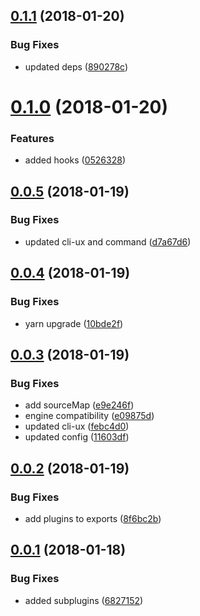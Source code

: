 <a name="0.1.1"></a>
## [0.1.1](https://github.com/dxcli/loader/compare/0526328102a6b0819a7978868c412d79d0af4ee7...v0.1.1) (2018-01-20)


### Bug Fixes

* updated deps ([890278c](https://github.com/dxcli/loader/commit/890278c))

<a name="0.1.0"></a>
# [0.1.0](https://github.com/dxcli/loader/compare/d7a67d6dc3b11b6bc227a2f5263927d6a87ce907...v0.1.0) (2018-01-20)


### Features

* added hooks ([0526328](https://github.com/dxcli/loader/commit/0526328))

<a name="0.0.5"></a>
## [0.0.5](https://github.com/dxcli/loader/compare/10bde2fde38cae2c0a6458e550196c12642b703f...v0.0.5) (2018-01-19)


### Bug Fixes

* updated cli-ux and command ([d7a67d6](https://github.com/dxcli/loader/commit/d7a67d6))

<a name="0.0.4"></a>
## [0.0.4](https://github.com/dxcli/loader/compare/11603df40264ce207b904febaf0aad266c93a3b8...v0.0.4) (2018-01-19)


### Bug Fixes

* yarn upgrade ([10bde2f](https://github.com/dxcli/loader/commit/10bde2f))

<a name="0.0.3"></a>
## [0.0.3](https://github.com/dxcli/loader/compare/8f6bc2bb16fd1c7af6c445b978626a275b42e15f...v0.0.3) (2018-01-19)


### Bug Fixes

* add sourceMap ([e9e246f](https://github.com/dxcli/loader/commit/e9e246f))
* engine compatibility ([e09875d](https://github.com/dxcli/loader/commit/e09875d))
* updated cli-ux ([febc4d0](https://github.com/dxcli/loader/commit/febc4d0))
* updated config ([11603df](https://github.com/dxcli/loader/commit/11603df))

<a name="0.0.2"></a>
## [0.0.2](https://github.com/dxcli/loader/compare/7190ce410b07d52dc04fe1f424da8d16b297a0a7...v0.0.2) (2018-01-19)


### Bug Fixes

* add plugins to exports ([8f6bc2b](https://github.com/dxcli/loader/commit/8f6bc2b))

<a name="0.0.1"></a>
## [0.0.1](https://github.com/dxcli/loader/compare/8c109274b4cc4c46f09d5cc7de48f275e2392d73...v0.0.1) (2018-01-18)


### Bug Fixes

* added subplugins ([6827152](https://github.com/dxcli/loader/commit/6827152))
